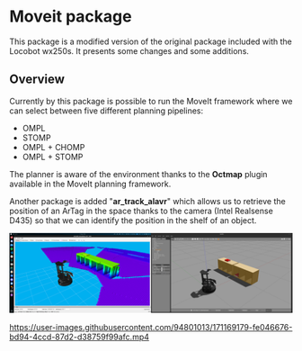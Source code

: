 # Moveit package

This package is a modified version of the original package included with the Locobot wx250s. It presents some changes and some additions.

## Overview

Currently by this package is possible to run the MoveIt framework where we can select between five different planning pipelines:

- OMPL
- STOMP
- OMPL + CHOMP
- OMPL + STOMP

The planner is aware of the environment thanks to the **Octmap** plugin available in the MoveIt planning framework. 

Another package is added "**ar_track_alavr**" which allows us to retrieve the position of an ArTag in the space thanks to the camera (Intel Realsense D435) so that we can identify the position in the shelf of an object.


![Example how what is possible to detect with Octomap](/media/octomap.png)


https://user-images.githubusercontent.com/94801013/171169179-fe046676-bd94-4ccd-87d2-d38759f99afc.mp4


